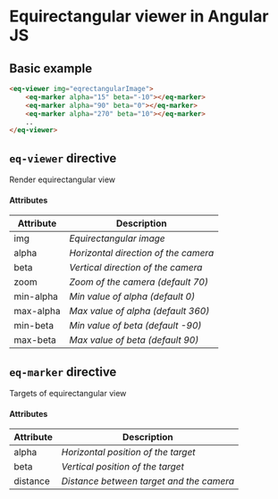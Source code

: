 # Equirectangular viewer in Angular JS

## Basic example

```html
<eq-viewer img="eqrectangularImage">
	<eq-marker alpha="15" beta="-10"></eq-marker>
	<eq-marker alpha="90" beta="0"></eq-marker>
	<eq-marker alpha="270" beta="10"></eq-marker>
	..
</eq-viewer>
```

## `eq-viewer` directive

Render equirectangular view

#### Attributes

Attribute | Description
----------|-------------
img | *Equirectangular image*
alpha | *Horizontal direction of the camera*
beta | *Vertical direction of the camera*
zoom | *Zoom of the camera (default 70)*
min-alpha | *Min value of alpha (default 0)*
max-alpha | *Max value of alpha (default 360)*
min-beta | *Min value of beta (default -90)*
max-beta | *Max value of beta (default 90)*

## `eq-marker` directive

Targets of equirectangular view

#### Attributes

Attribute | Description
----------|-------------
alpha | *Horizontal position of the target*
beta | *Vertical position of the target*
distance | *Distance between target and the camera*